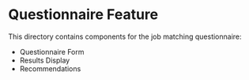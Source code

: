 # Questionnaire Feature

This directory contains components for the job matching questionnaire:
- Questionnaire Form
- Results Display
- Recommendations 